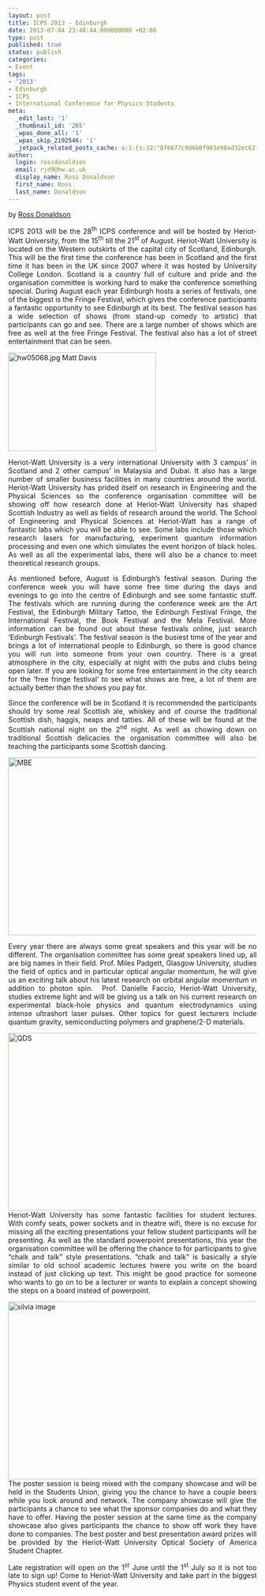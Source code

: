 ```yaml
---
layout: post
title: ICPS 2013 - Edinburgh
date: 2013-07-04 23:48:44.000000000 +02:00
type: post
published: true
status: publish
categories:
- Event
tags:
- '2013'
- Edinburgh
- ICPS
- International Conference for Physics Students
meta:
  _edit_last: '1'
  _thumbnail_id: '265'
  _wpas_done_all: '1'
  _wpas_skip_2192546: '1'
  _jetpack_related_posts_cache: a:1:{s:32:"8f6677c9d6b0f903e98ad32ec61f8deb";a:2:{s:7:"expires";i:1442024865;s:7:"payload";a:3:{i:0;a:1:{s:2:"id";i:283;}i:1;a:1:{s:2:"id";i:198;}i:2;a:1:{s:2:"id";i:710;}}}}
author:
  login: rossdonaldson
  email: rjd9@hw.ac.uk
  display_name: Ross Donaldson
  first_name: Ross
  last_name: Donaldson
---
```

<p style="text-align: justify;">by <a href="mailto:rjd9@hw.ac.uk">Ross Donaldson</a></p>
<p style="text-align: justify;">ICPS 2013 will be the 28<sup>th</sup> ICPS conference and will be hosted by Heriot-Watt University, from the 15<sup>th</sup> till the 21<sup>st</sup> of August. Heriot-Watt University is located on the Western outskirts of the capital city of Scotland, Edinburgh. This will be the first time the conference has been in Scotland and the first time it has been in the UK since 2007 where it was hosted by University College London. Scotland is a country full of culture and pride and the organisation committee is working hard to make the conference something special. During August each year Edinburgh hosts a series of festivals, one of the biggest is the Fringe Festival, which gives the conference participants a fantastic opportunity to see Edinburgh at its best. The festival season has a wide selection of shows (from stand-up comedy to artistic) that participants can go and see. There are a large number of shows which are free as well at the free Fringe Festival. The festival also has a lot of street entertainment that can be seen.</p>
<p style="text-align: justify;"><a href="http://jiaps.org/wp-content/uploads/2013/07/James-Watt-statue.jpg"><img class="size-medium wp-image-267 alignleft" alt="hw05068.jpg Matt Davis" src="{{ site.baseurl }}/assets/James-Watt-statue-300x200.jpg" width="300" height="200" /></a></p>
<p style="text-align: justify;">Heriot-Watt University is a very international University with 3 campus’ in Scotland and 2 other campus’ in Malaysia and Dubai. It also has a large number of smaller business facilities in many countries around the world. Heriot-Watt University has prided itself on research in Engineering and the Physical Sciences so the conference organisation committee will be showing off how research done at Heriot-Watt University has shaped Scottish Industry as well as fields of research around the world. The School of Engineering and Physical Sciences at Heriot-Watt has a range of fantastic labs which you will be able to see. Some labs include those which research lasers for manufacturing, experiment quantum information processing and even one which simulates the event horizon of black holes. As well as all the experimental labs, there will also be a chance to meet theoretical research groups.</p>
<p style="text-align: justify;">As mentioned before, August is Edinburgh’s festival season. During the conference week you will have some free time during the days and evenings to go into the centre of Edinburgh and see some fantastic stuff. The festivals which are running during the conference week are the Art Festival, the Edinburgh Military Tattoo, the Edinburgh Festival Fringe, the International Festival, the Book Festival and the Mela Festival. More information can be found out about these festivals online, just search ‘Edinburgh Festivals’. The festival season is the busiest time of the year and brings a lot of international people to Edinburgh, so there is good chance you will run into someone from your own country. There is a great atmosphere in the city, especially at night with the pubs and clubs being open later. If you are looking for some free entertainment in the city search for the ‘free fringe festival’ to see what shows are free, a lot of them are actually better than the shows you pay for.</p>
<p style="text-align: justify;">Since the conference will be in Scotland it is recommended the participants should try some real Scottish ale, whiskey and of course the traditional Scottish dish, haggis, neaps and tatties. All of these will be found at the Scottish national night on the 2<sup>nd</sup> night. As well as chowing down on traditional Scottish delicacies the organisation committee will also be teaching the participants some Scottish dancing.</p>
<p><img class="alignright size-single-thumbnail wp-image-269" alt="MBE" src="{{ site.baseurl }}/assets/MBE-640x360.jpg" width="640" height="360" /></p>
<p style="text-align: justify;">Every year there are always some great speakers and this year will be no different. The organisation committee has some great speakers lined up, all are big names in their field. Prof. Miles Padgett, Glasgow University, studies the field of optics and in particular optical angular momentum, he will give us an exciting talk about his latest research on orbital angular momentum in addition to photon spin.  Prof. Danielle Faccio, Heriot-Watt University, studies extreme light and will be giving us a talk on his current research on experimental black-hole physics and quantum electrodynamics using intense ultrashort laser pulses. Other topics for guest lecturers include quantum gravity, semiconducting polymers and graphene/2-D materials.</p>
<p style="text-align: justify;"><a href="http://jiaps.org/wp-content/uploads/2013/07/QDS.jpg"><img class="size-single-thumbnail wp-image-270 alignleft" alt="QDS" src="{{ site.baseurl }}/assets/QDS-640x360.jpg" width="640" height="360" /></a>Heriot-Watt University has some fantastic facilities for student lectures. With comfy seats, power sockets and in theatre wifi, there is no excuse for missing all the exciting presentations your fellow student participants will be presenting. As well as the standard powerpoint presentations, this year the organisation committee will be offering the chance to for participants to give “chalk and talk” style presentations. “chalk and talk” is basically a style similar to old school academic lectures hwere you write on the board instead of just clicking up text. This might be good practice for someone who wants to go on to be a lecturer or wants to explain a concept showing the steps on a board instead of powerpoint.</p>
<p style="text-align: justify;"><a href="http://jiaps.org/wp-content/uploads/2013/07/silvia-image.jpg"><img class="alignright size-single-thumbnail wp-image-271" alt="silvia image" src="{{ site.baseurl }}/assets/silvia-image-640x360.jpg" width="640" height="360" /></a>The poster session is being mixed with the company showcase and will be held in the Students Union, giving you the chance to have a couple beers while you look around and network. The company showcase will give the participants a chance to see what the sponsor companies do and what they have to offer. Having the poster session at the same time as the company showcase also gives participants the chance to show off work they have done to companies. The best poster and best presentation award prizes will be provided by the Heriot-Watt University Optical Society of America Student Chapter.</p>
<p style="text-align: justify;">Late registration will open on the 1<sup>st</sup> June until the 1<sup>st</sup> July so it is not too late to sign up! Come to Heriot-Watt University and take part in the biggest Physics student event of the year.</p>
